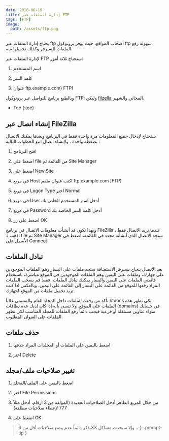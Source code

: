 ```yaml
---
date: 2016-06-19
title: إدارة الملفات عبر FTP
tags: [FTP]
image:
  path: /assets/ftp.png
---
```



يحتاج إدارة الملفات عبر ftp أصحاب المواقع، حيث يوفر بروتوكول ftp سهولة رفع الملفات للسيرفر وكذلك تحميلها منه.


لإدارة الملفات عبر FTP ستحتاج ثلاثة أمور:


1. اسم المستخدم

2. كلمة السر

3. عنوان ftp.example.com) FTP)


وبالطبع برنامج للتواصل عبر بروتوكول FTP: وليكن [filzella](http://filezilla.net/download) المجاني والشهير.


* Toc
{:toc}

## إنشاء اتصال عبر FileZilla


ستحتاج لإدخال جميع المعلومات مرة واحدة فقط في البرنامج وبعدها يمكنك الاتصال بضغطة واحدة . ولإنشاء اتصال اتبع الخطوات التالية :


1. افتح البرنامج

2. اضغط على file من القائمة ثم Site Manager

3. اضغط على New Site

4. في مربع Host اكتب عنوان ملقم ftp.example.com )FTP)

5. في مربع Logon Type اختر Normal

6. في مربع User أدخل اسم المستخدم الخاص بك

7. في مربع Password أدخل كلمة السر الخاصة بك

8. اضغط على زر OK


وبهذا تكون قد أنشأت معلومات الاتصال في برنامج FileZilla ، عندما تريد الاتصال فقط اذهب لـ file ثم Site Manager ستجد الاتصال الذي أنشأته محدد في القائمة، اضغط في الأسفل على Connect


## تبادل الملفات

بعد الاتصال بنجاح بسيرفر الاستضافة ستجد ملفات على اليسار وهم الملفات الموجودين على جهازك، وملفات على اليمين وهم الملفات الموجودين في الموقع مباشرة، باستخدام قائمتي الملفات على اليمين واليسار يمكنك تبادل الملفات، فقط قم بسحب الملفات المراد رفعها للموقع من القائمة على اليسار إلى القائمة على اليمين، وبالعكس اذا كنت تريد تحميل ملفات من الموقع لجهازك.


تأكد من رفعك الملفات داخل المجلد العام والمسمى غالباً htdocs لكي تظهر هذه الملفات على الموقع. ولا تنسى بأنه إذا كان لديك عدة نطاقات (domains) في حسابك سواء عناوين مستقلة أو فرعية فيجب دائماً رفع الملفات للمجلد المناسب لكي تظهر الملفات على العنوان المطلوب.


## حذف ملفات

1. اضغط باليمين على الملفات أو المجلدات المراد حذفها

2. اختر Delete


## تغيير صلاحيات ملف/مجلد


1. اضغط باليمين على الملف/المجلد

2. اختر File Permissions

3. من خلال المربع الظاهر أدخل الصلاحيات الجديدة (المؤلفة من 3 أرقام، أدخل مثلاً 777 لإعطاء صلاحيات مطلقة)

4. اضغط على OK


> تذكر دائماً عدم وضع صلاحيات أقل من 6XX وإلا سيحدث مشاكل ..
{: .prompt-tip }


